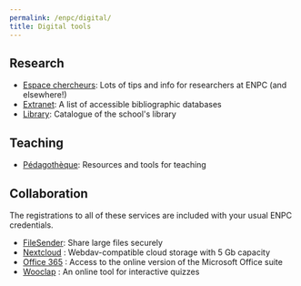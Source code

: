 ```yaml
---
permalink: /enpc/digital/
title: Digital tools
---
```


## Research

- [Espace chercheurs](https://espacechercheurs.enpc.fr/): Lots of tips and info for researchers at ENPC (and elsewhere!)
- [Extranet](https://extranet.enpc.fr/public/index.htm): A list of accessible bibliographic databases
- [Library](https://bibliotheque.enpc.fr/exl-php/accueil): Catalogue of the school's library

## Teaching

- [Pédagothèque](https://pedagotheque.enpc.fr/): Resources and tools for teaching

## Collaboration

The registrations to all of these services are included with your usual ENPC credentials.

- [FileSender](https://filesender.renater.fr/): Share large files securely
- [Nextcloud](https://cloud.enpc.fr/) : Webdav-compatible cloud storage with 5 Gb capacity
- [Office 365](https://www.office.com/) : Access to the online version of the Microsoft Office suite
- [Wooclap](https://app.wooclap.com/home) : An online tool for interactive quizzes